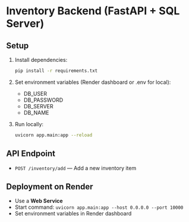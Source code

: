 # Inventory Backend (FastAPI + SQL Server)

## Setup

1. Install dependencies:
   ```bash
   pip install -r requirements.txt
   ```

2. Set environment variables (Render dashboard or .env for local):
   - DB_USER
   - DB_PASSWORD
   - DB_SERVER
   - DB_NAME

3. Run locally:
   ```bash
   uvicorn app.main:app --reload
   ```

## API Endpoint
- `POST /inventory/add` — Add a new inventory item

## Deployment on Render
- Use a **Web Service**
- Start command: `uvicorn app.main:app --host 0.0.0.0 --port 10000`
- Set environment variables in Render dashboard 